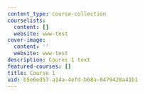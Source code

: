 ```yaml
---
content_type: course-collection
courselists:
  content: []
  website: www-test
cover-image:
  content: ''
  website: www-test
description: Coures 1 text
featured-courses: []
title: Course 1
uid: b5e6ed57-a14a-4efd-b68a-8479420a41b1
---
```

